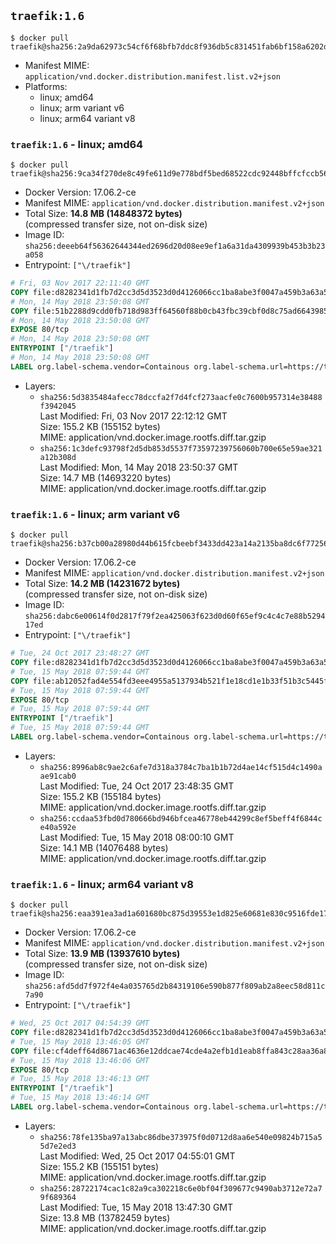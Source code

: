 ## `traefik:1.6`

```console
$ docker pull traefik@sha256:2a9da62973c54cf6f68bfb7ddc8f936db5c831451fab6bf158a6202d9e2d5252
```

-	Manifest MIME: `application/vnd.docker.distribution.manifest.list.v2+json`
-	Platforms:
	-	linux; amd64
	-	linux; arm variant v6
	-	linux; arm64 variant v8

### `traefik:1.6` - linux; amd64

```console
$ docker pull traefik@sha256:9ca34f270de8c49fe611d9e778bdf5bed68522cdc92448bffcfccb56a71c5180
```

-	Docker Version: 17.06.2-ce
-	Manifest MIME: `application/vnd.docker.distribution.manifest.v2+json`
-	Total Size: **14.8 MB (14848372 bytes)**  
	(compressed transfer size, not on-disk size)
-	Image ID: `sha256:deeeb64f56362644344ed2696d20d08ee9ef1a6a31da4309939b453b3b23a058`
-	Entrypoint: `["\/traefik"]`

```dockerfile
# Fri, 03 Nov 2017 22:11:40 GMT
COPY file:d8282341d1fb7d2cc3d5d3523d0d4126066cc1ba8abe3f0047a459b3a63a5653 in /etc/ssl/certs/ 
# Mon, 14 May 2018 23:50:08 GMT
COPY file:51b2288d9cdd0fb718d983ff64560f88b0cb43fbc39cbf0d8c75ad6643985d03 in / 
# Mon, 14 May 2018 23:50:08 GMT
EXPOSE 80/tcp
# Mon, 14 May 2018 23:50:08 GMT
ENTRYPOINT ["/traefik"]
# Mon, 14 May 2018 23:50:08 GMT
LABEL org.label-schema.vendor=Containous org.label-schema.url=https://traefik.io org.label-schema.name=Traefik org.label-schema.description=A modern reverse-proxy org.label-schema.version=v1.6.1 org.label-schema.docker.schema-version=1.0
```

-	Layers:
	-	`sha256:5d3835484afecc78dccfa2f7d4fcf273aacfe0c7600b957314e38488f3942045`  
		Last Modified: Fri, 03 Nov 2017 22:12:12 GMT  
		Size: 155.2 KB (155152 bytes)  
		MIME: application/vnd.docker.image.rootfs.diff.tar.gzip
	-	`sha256:1c3defc93798f2d5db853d5537f73597239756060b700e65e59ae321a12b308d`  
		Last Modified: Mon, 14 May 2018 23:50:37 GMT  
		Size: 14.7 MB (14693220 bytes)  
		MIME: application/vnd.docker.image.rootfs.diff.tar.gzip

### `traefik:1.6` - linux; arm variant v6

```console
$ docker pull traefik@sha256:b37cb00a28980d44b615fcbeebf3433dd423a14a2135ba8dc6f77256b8af6ef3
```

-	Docker Version: 17.06.2-ce
-	Manifest MIME: `application/vnd.docker.distribution.manifest.v2+json`
-	Total Size: **14.2 MB (14231672 bytes)**  
	(compressed transfer size, not on-disk size)
-	Image ID: `sha256:dabc6e00614f0d2817f79f2ea425063f623d0d60f65ef9c4c4c7e88b529417ed`
-	Entrypoint: `["\/traefik"]`

```dockerfile
# Tue, 24 Oct 2017 23:48:27 GMT
COPY file:d8282341d1fb7d2cc3d5d3523d0d4126066cc1ba8abe3f0047a459b3a63a5653 in /etc/ssl/certs/ 
# Tue, 15 May 2018 07:59:44 GMT
COPY file:ab12052fad4e554fd3eee4955a5137934b521f1e18cd1e1b33f51b3c5445f2d1 in / 
# Tue, 15 May 2018 07:59:44 GMT
EXPOSE 80/tcp
# Tue, 15 May 2018 07:59:44 GMT
ENTRYPOINT ["/traefik"]
# Tue, 15 May 2018 07:59:44 GMT
LABEL org.label-schema.vendor=Containous org.label-schema.url=https://traefik.io org.label-schema.name=Traefik org.label-schema.description=A modern reverse-proxy org.label-schema.version=v1.6.1 org.label-schema.docker.schema-version=1.0
```

-	Layers:
	-	`sha256:8996ab8c9ae2c6afe7d318a3784c7ba1b1b72d4ae14cf515d4c1490aae91cab0`  
		Last Modified: Tue, 24 Oct 2017 23:48:35 GMT  
		Size: 155.2 KB (155184 bytes)  
		MIME: application/vnd.docker.image.rootfs.diff.tar.gzip
	-	`sha256:ccdaa53fbd0d780666bd946bfcea46778eb44299c8ef5beff4f6844ce40a592e`  
		Last Modified: Tue, 15 May 2018 08:00:10 GMT  
		Size: 14.1 MB (14076488 bytes)  
		MIME: application/vnd.docker.image.rootfs.diff.tar.gzip

### `traefik:1.6` - linux; arm64 variant v8

```console
$ docker pull traefik@sha256:eaa391ea3ad1a601680bc875d39553e1d825e60681e830c9516fde17371cca86
```

-	Docker Version: 17.06.2-ce
-	Manifest MIME: `application/vnd.docker.distribution.manifest.v2+json`
-	Total Size: **13.9 MB (13937610 bytes)**  
	(compressed transfer size, not on-disk size)
-	Image ID: `sha256:afd5dd7f972f4e4a035765d2b84319106e590b877f809ab2a8eec58d811c7a90`
-	Entrypoint: `["\/traefik"]`

```dockerfile
# Wed, 25 Oct 2017 04:54:39 GMT
COPY file:d8282341d1fb7d2cc3d5d3523d0d4126066cc1ba8abe3f0047a459b3a63a5653 in /etc/ssl/certs/ 
# Tue, 15 May 2018 13:46:05 GMT
COPY file:cf4deff64d8671ac4636e12ddcae74cde4a2efb1d1eab8ffa843c28aa36a8958 in / 
# Tue, 15 May 2018 13:46:06 GMT
EXPOSE 80/tcp
# Tue, 15 May 2018 13:46:13 GMT
ENTRYPOINT ["/traefik"]
# Tue, 15 May 2018 13:46:14 GMT
LABEL org.label-schema.vendor=Containous org.label-schema.url=https://traefik.io org.label-schema.name=Traefik org.label-schema.description=A modern reverse-proxy org.label-schema.version=v1.6.1 org.label-schema.docker.schema-version=1.0
```

-	Layers:
	-	`sha256:78fe135ba97a13abc86dbe373975f0d0712d8aa6e540e09824b715a55d7e2ed3`  
		Last Modified: Wed, 25 Oct 2017 04:55:01 GMT  
		Size: 155.2 KB (155151 bytes)  
		MIME: application/vnd.docker.image.rootfs.diff.tar.gzip
	-	`sha256:28722174cac1c82a9ca302218c6e0bf04f309677c9490ab3712e72a79f689364`  
		Last Modified: Tue, 15 May 2018 13:47:30 GMT  
		Size: 13.8 MB (13782459 bytes)  
		MIME: application/vnd.docker.image.rootfs.diff.tar.gzip
